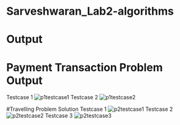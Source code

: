 # Sarveshwaran_Lab2-algorithms
# Output
# Payment Transaction Problem Output
Testcase 1
![p1testcase1](https://user-images.githubusercontent.com/52794025/178310604-bf8e511f-6cf3-435f-b7fb-c43cd28114ba.PNG)
Testcase 2
![p1testcase2](https://user-images.githubusercontent.com/52794025/178310638-5eeda1b5-9b88-4cf7-b48a-3769e0b735b6.PNG)

#Travelling Problem Solution
Testcase 1
![p2testcase1](https://user-images.githubusercontent.com/52794025/178311411-eb37e4d9-8b80-434a-af91-4483d7fb243a.PNG)
Testcase 2
![p2testcase2](https://user-images.githubusercontent.com/52794025/178311442-f54b5aee-6ae3-4baa-9166-85adbdc1dcac.PNG)
Testcase 3
![p2testcase3](https://user-images.githubusercontent.com/52794025/178311469-a7fd6f63-6ddf-418b-91da-6952c973d033.PNG)
